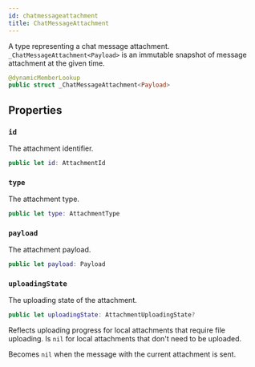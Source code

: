 ```yaml
---
id: chatmessageattachment 
title: ChatMessageAttachment
--- 
```


A type representing a chat message attachment.
`_ChatMessageAttachment<Payload>` is an immutable snapshot of message attachment at the given time.

``` swift
@dynamicMemberLookup
public struct _ChatMessageAttachment<Payload> 
```

> 

## Properties

### `id`

The attachment identifier.

``` swift
public let id: AttachmentId
```

### `type`

The attachment type.

``` swift
public let type: AttachmentType
```

### `payload`

The attachment payload.

``` swift
public let payload: Payload
```

### `uploadingState`

The uploading state of the attachment.

``` swift
public let uploadingState: AttachmentUploadingState?
```

Reflects uploading progress for local attachments that require file uploading.
Is `nil` for local attachments that don't need to be uploaded.

Becomes `nil` when the message with the current attachment is sent.
